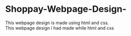 # Shoppay-Webpage-Design-
This webpage design is made using html and css.<br> 
This webpage design i had made while html and css
